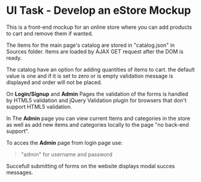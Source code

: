 # UI Task - Develop an eStore Mockup

This is a front-end mockup for an online store where you can add products to cart and remove them if wanted.

The items for the main page's catalog are stored in "catalog.json" in Sources folder. Items are loaded by AJAX GET request after the DOM is ready.

The catalog have an option for adding quantities of items to cart. the default value is one and if it is set to zero or is empty validation message is displayed and order will not be placed.

On **Login/Signup** and **Admin** Pages the validation of the forms is handled by HTML5 validation and jQuery Validation plugin for browsers that don't support HTML5 validation.

In The **Admin** page you can view current Items and categories in the store as well as add new items and categories locally to the page "no back-end support".

To acces the **Admin** page from login page use:
>"admin" for username and password

Succefull submitting of forms on the website displays modal succes messages.


